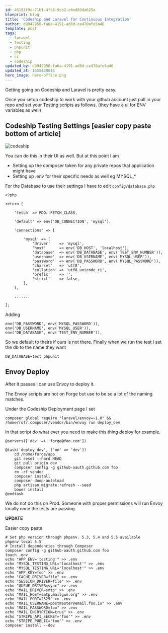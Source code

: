```yaml
---
id: 46193f9c-71b1-4fc8-9ce2-c6ed83da625a
blueprint: blog
title: 'Codeship and Laravel for Continuous Integration'
author: d9942950-fa6a-4191-ad8d-ce470afe5a46
template: post
tags:
  - laravel
  - testing
  - phpunit
  - php
  - ci
  - codeship
updated_by: d9942950-fa6a-4191-ad8d-ce470afe5a46
updated_at: 1655430616
hero_image: hero-office.png
---
```

Getting going on Codeship and Laravel is pretty easy.

Once you setup codeship to work with your github account just pull in your repo and set your Testing scripts as follows. (they have a ui for ENV variables as well)


## Codeship Testing Settings [easier copy paste bottom of article]

![codeship](https://dl.dropboxusercontent.com/s/fh6vv3g5wpqw7ac/codeship1.png?dl=0)

You can do this in their UI as well. But at this point I am 

  * Setting up the composer token for any private repos that application might have
  * Setting up .env for their specific needs as well eg MYSQL_*

For the Database to use their settings I have to edit `config/database.php`

~~~
<?php

return [

    'fetch' => PDO::FETCH_CLASS,

    'default' => env('DB_CONNECTION', 'mysql'),

    'connections' => [

        'mysql' => [
            'driver'    => 'mysql',
            'host'      => env('DB_HOST', 'localhost'),
            'database'  => env('DB_DATABASE', env('TEST_ENV_NUMBER')),
            'username'  => env('DB_USERNAME', env('MYSQL_USER')),
            'password'  => env('DB_PASSWORD', env('MYSQL_PASSWORD')),
            'charset'   => 'utf8',
            'collation' => 'utf8_unicode_ci',
            'prefix'    => '',
            'strict'    => false,
        ],
    ],

    .......

];

~~~

Adding 

~~~
env('DB_PASSWORD', env('MYSQL_PASSWORD')),
env('DB_USERNAME', env('MYSQL_USER')),
env('DB_DATABASE', env('TEST_ENV_NUMBER')),
~~~

So we default to theirs if ours is not there. Finally when we run the test I set the db to the name they want

~~~
DB_DATABASE=test phpunit
~~~

## Envoy Deploy

After it passes I can use Envoy to deploy it.

The Envoy scripts are not on Forge but use to be so a lot of the naming matches.

Under the Codeship Deployment page I set 

~~~
composer global require "laravel/envoy=~1.0" && /home/rof/.composer/vendor/bin/envoy run deploy_dev
~~~

In that script do what ever you need to make this thing deploy for example.

~~~
@servers(['dev' => 'forge@foo.com'])

@task('deploy_dev', ['on' => 'dev'])
    cd /home/forge/app
    git reset --hard HEAD
    git pull origin dev
    composer config -g github-oauth.github.com foo
    rm -rf vendor
    composer install
    composer dump-autoload
    php artisan migrate:refresh --seed
    bower install
@endtask

~~~

We do not do this on Prod. Someone with proper permissions will run Envoy locally once the tests are passing.

**UPDATE**

Easier copy paste
~~~
# Set php version through phpenv. 5.3, 5.4 and 5.5 available
phpenv local 5.5
# Install dependencies through Composer
composer config -g github-oauth.github.com foo
touch .env
echo "APP_ENV='testing'" >> .env
echo "MYSQL_TESTING_URL='localhost'" >> .env
echo "MYSQL_TESTING_URL='localhost'" >> .env
echo "APP_KEY=foo" >> .env
echo "CACHE_DRIVER=file" >> .env
echo "SESSION_DRIVER=file" >> .env
echo "QUEUE_DRIVER=sync" >> .env
echo "MAIL_DRIVER=smtp" >> .env
echo "MAIL_HOST=smtp.mailgun.org" >> .env
echo "MAIL_PORT=2525" >> .env
echo "MAIL_USERNAME=postmaster@email.foo.io" >> .env
echo "MAIL_PASSWORD=foo" >> .env
echo "MAIL_ENCRYPTION=true" >> .env
echo "STRIPE_API_SECRET='foo'" >> .env
echo "STRIPE_PUBLIC='foo'" >> .env
composer install --dev
~~~

